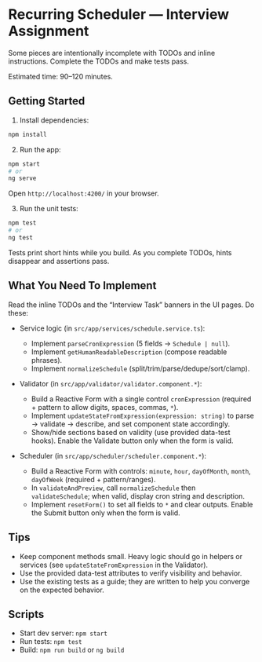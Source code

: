 # Recurring Scheduler — Interview Assignment

Some pieces are intentionally incomplete with TODOs and inline instructions. Complete the TODOs and make tests pass.

Estimated time: 90–120 minutes.

## Getting Started

1. Install dependencies:

```bash
npm install
```

2. Run the app:

```bash
npm start
# or
ng serve
```

Open `http://localhost:4200/` in your browser.

3. Run the unit tests:

```bash
npm test
# or
ng test
```

Tests print short hints while you build. As you complete TODOs, hints disappear and assertions pass.

## What You Need To Implement

Read the inline TODOs and the “Interview Task” banners in the UI pages. Do these:

- Service logic (in `src/app/services/schedule.service.ts`):
  - Implement `parseCronExpression` (5 fields → `Schedule | null`).
  - Implement `getHumanReadableDescription` (compose readable phrases).
  - Implement `normalizeSchedule` (split/trim/parse/dedupe/sort/clamp).

- Validator (in `src/app/validator/validator.component.*`):
  - Build a Reactive Form with a single control `cronExpression` (required + pattern to allow digits, spaces, commas, `*`).
  - Implement `updateStateFromExpression(expression: string)` to parse → validate → describe, and set component state accordingly.
  - Show/hide sections based on validity (use provided data-test hooks). Enable the Validate button only when the form is valid.

- Scheduler (in `src/app/scheduler/scheduler.component.*`):
  - Build a Reactive Form with controls: `minute`, `hour`, `dayOfMonth`, `month`, `dayOfWeek` (required + pattern/ranges).
  - In `validateAndPreview`, call `normalizeSchedule` then `validateSchedule`; when valid, display cron string and description.
  - Implement `resetForm()` to set all fields to `*` and clear outputs. Enable the Submit button only when the form is valid.


## Tips

- Keep component methods small. Heavy logic should go in helpers or services (see `updateStateFromExpression` in the Validator).
- Use the provided data-test attributes to verify visibility and behavior.
- Use the existing tests as a guide; they are written to help you converge on the expected behavior.

## Scripts

- Start dev server: `npm start`
- Run tests: `npm test`
- Build: `npm run build` or `ng build`
